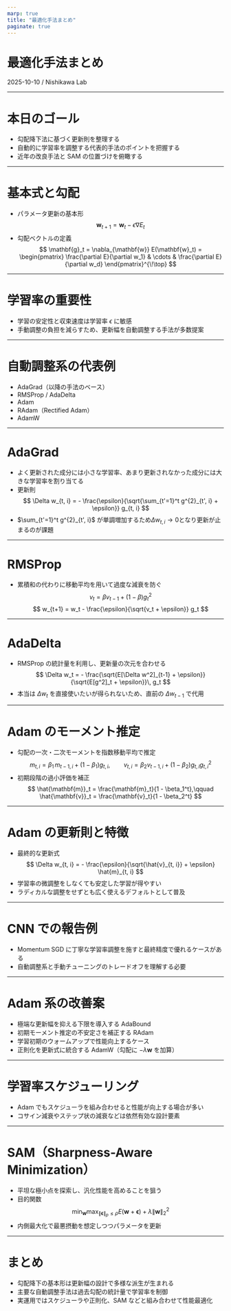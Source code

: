 ```yaml
---
marp: true
title: "最適化手法まとめ"
paginate: true
---
```


# 最適化手法まとめ
2025-10-10 / Nishikawa Lab

---

# 本日のゴール
- 勾配降下法に基づく更新則を整理する
- 自動的に学習率を調整する代表的手法のポイントを把握する
- 近年の改良手法と SAM の位置づけを俯瞰する

---

# 基本式と勾配
- パラメータ更新の基本形
  $$
  \mathbf{w}_{t+1} = \mathbf{w}_t - \epsilon \nabla E_t 
  $$
- 勾配ベクトルの定義
  $$
  \mathbf{g}_t = \nabla_{\mathbf{w}} E(\mathbf{w}_t)
  = \begin{pmatrix}
  \frac{\partial E}{\partial w_1} & \cdots & \frac{\partial E}{\partial w_d}
  \end{pmatrix}^{\!\top}
  $$

---

# 学習率の重要性
- 学習の安定性と収束速度は学習率 $\epsilon$ に敏感
- 手動調整の負担を減らすため、更新幅を自動調整する手法が多数提案

---

# 自動調整系の代表例
- AdaGrad（以降の手法のベース）
- RMSProp / AdaDelta
- Adam
- RAdam（Rectified Adam）
- AdamW

---

# AdaGrad
- よく更新された成分には小さな学習率、あまり更新されなかった成分には大きな学習率を割り当てる
- 更新則
  $$
  \Delta w_{t, i} = - \frac{\epsilon}{\sqrt{\sum_{t'=1}^t g^{2}_{t', i} + \epsilon}} g_{t, i}
  $$
- $\sum_{t'=1}^t g^{2}_{t', i}$ が単調増加するため$\Delta w_{t, i} \rightarrow 0$となり更新が止まるのが課題

---

# RMSProp
- 累積和の代わりに移動平均を用いて過度な減衰を防ぐ
  $$
  v_t = \beta v_{t-1} + (1-\beta) g_t^2
  $$
  $$
  w_{t+1} = w_t - \frac{\epsilon}{\sqrt{v_t + \epsilon}} g_t
  $$

---

# AdaDelta
- RMSProp の統計量を利用し、更新量の次元を合わせる
  $$
  \Delta w_t = - \frac{\sqrt{E[\Delta w^2]_{t-1} + \epsilon}}
                   {\sqrt{E[g^2]_t + \epsilon}}\, g_t
  $$
- 本当は $\Delta w_t$ を直接使いたいが得られないため、直前の $\Delta w_{t-1}$ で代用
---

# Adam のモーメント推定
- 勾配の一次・二次モーメントを指数移動平均で推定
  $$
  m_{t, i} = \beta_1\,m_{t-1, i} + (1-\beta_1)g_{t, i},\qquad
  v_{t, i} = \beta_2 v_{t-1, i} + (1-\beta_2) g_{t, i} g^2_{t, i}
  $$
- 初期段階の過小評価を補正
  $$
  \hat{\mathbf{m}}_t = \frac{\mathbf{m}_t}{1 - \beta_1^t},\qquad
  \hat{\mathbf{v}}_t = \frac{\mathbf{v}_t}{1 - \beta_2^t}
  $$

---

# Adam の更新則と特徴
- 最終的な更新式
  $$
  \Delta w_{t, i} = - \frac{\epsilon}{\sqrt{\hat{v}_{t, i}} + \epsilon} \hat{m}_{t, i}
  $$
- 学習率の微調整をしなくても安定した学習が得やすい
- ラディカルな調整をせずとも広く使えるデフォルトとして普及

---

# CNN での報告例
- Momentum SGD に丁寧な学習率調整を施すと最終精度で優れるケースがある
- 自動調整系と手動チューニングのトレードオフを理解する必要

---

# Adam 系の改善案
- 極端な更新幅を抑える下限を導入する AdaBound
- 初期モーメント推定の不安定さを補正する RAdam
- 学習初期のウォームアップで性能向上するケース
- 正則化を更新式に統合する AdamW（勾配に $-\lambda \mathbf{w}$ を加算）

---

# 学習率スケジューリング
- Adam でもスケジューラを組み合わせると性能が向上する場合が多い
- コサイン減衰やステップ状の減衰などは依然有効な設計要素

---

# SAM（Sharpness-Aware Minimization）
- 平坦な極小点を探索し、汎化性能を高めることを狙う
- 目的関数
  $$
  \min_{\mathbf{w}} \max_{\lVert \boldsymbol{\epsilon} \rVert_p \le \rho}
  E(\mathbf{w} + \boldsymbol{\epsilon}) + \lambda \lVert \mathbf{w} \rVert_2^2
  $$
- 内側最大化で最悪摂動を想定しつつパラメータを更新

---

# まとめ
- 勾配降下の基本形は更新幅の設計で多様な派生が生まれる
- 主要な自動調整手法は過去勾配の統計量で学習率を制御
- 実運用ではスケジューラや正則化、SAM などと組み合わせて性能最適化
